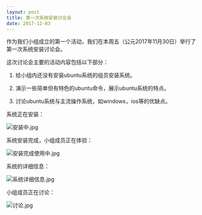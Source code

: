 ```yaml
---
layout: post
title: 第一次系统安装讨论会
date: 2017-12-03
---
```


作为我们小组成立的第一个活动，我们在本周五（公元2017年11月30日）举行了第一次系统安装讨论会。

这次讨论会主要的活动内容包括以下部分：

1. 给小组内还没有安装ubuntu系统的组员安装系统。

2. 演示一些简单但有特色的ubuntu命令，展示ubuntu系统的特点。

3. 讨论ubuntu系统与主流操作系统，如windows，ios等的优缺点。

系统正在安装：

![安装中.jpg](https://github.com/sduphylug/sduphylug.github.io/blob/master/_imag/%E5%AE%89%E8%A3%85%E4%B8%AD.jpg)
 
 系统安装完成，小组成员正在体验：
 
![安装完成使用中.jpg](https://github.com/sduphylug/sduphylug.github.io/blob/master/_imag/%E5%AE%89%E8%A3%85%E5%AE%8C%E6%88%90%E4%BD%BF%E7%94%A8%E4%B8%AD.jpg) 
  
 系统的详细信息：
 
![系统详细信息.jpg](https://github.com/sduphylug/sduphylug.github.io/blob/master/_imag/%E7%B3%BB%E7%BB%9F%E8%AF%A6%E7%BB%86%E4%BF%A1%E6%81%AF.jpg)
  
  小组成员正在讨论：
  
![讨论.jpg](https://github.com/sduphylug/sduphylug.github.io/blob/master/_imag/%E8%AE%A8%E8%AE%BA.jpg)


